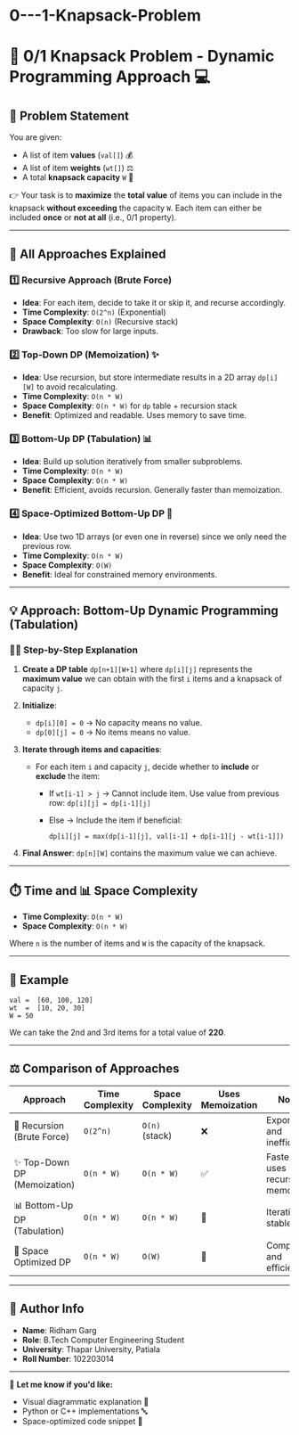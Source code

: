 # 0---1-Knapsack-Problem
# 🎒 0/1 Knapsack Problem - Dynamic Programming Approach 💻

## 📌 Problem Statement

You are given:

* A list of item **values** (`val[]`) 💰
* A list of item **weights** (`wt[]`) ⚖️
* A total **knapsack capacity** `W` 🎯

👉 Your task is to **maximize** the **total value** of items you can include in the knapsack **without exceeding** the capacity `W`.
Each item can either be included **once** or **not at all** (i.e., 0/1 property).

---

## 🧠 All Approaches Explained

### 1️⃣ Recursive Approach (Brute Force)

* **Idea**: For each item, decide to take it or skip it, and recurse accordingly.
* **Time Complexity**: `O(2^n)` (Exponential)
* **Space Complexity**: `O(n)` (Recursive stack)
* **Drawback**: Too slow for large inputs.

### 2️⃣ Top-Down DP (Memoization) ✨

* **Idea**: Use recursion, but store intermediate results in a 2D array `dp[i][W]` to avoid recalculating.
* **Time Complexity**: `O(n * W)`
* **Space Complexity**: `O(n * W)` for `dp` table + recursion stack
* **Benefit**: Optimized and readable. Uses memory to save time.

### 3️⃣ Bottom-Up DP (Tabulation) 📊

* **Idea**: Build up solution iteratively from smaller subproblems.
* **Time Complexity**: `O(n * W)`
* **Space Complexity**: `O(n * W)`
* **Benefit**: Efficient, avoids recursion. Generally faster than memoization.

### 4️⃣ Space-Optimized Bottom-Up DP 🔧

* **Idea**: Use two 1D arrays (or even one in reverse) since we only need the previous row.
* **Time Complexity**: `O(n * W)`
* **Space Complexity**: `O(W)`
* **Benefit**: Ideal for constrained memory environments.

---

## 💡 Approach: Bottom-Up Dynamic Programming (Tabulation)

### 🚶‍♂️ Step-by-Step Explanation

1. **Create a DP table** `dp[n+1][W+1]` where `dp[i][j]` represents the **maximum value** we can obtain with the first `i` items and a knapsack of capacity `j`.

2. **Initialize**:

   * `dp[i][0] = 0` → No capacity means no value.
   * `dp[0][j] = 0` → No items means no value.

3. **Iterate through items and capacities**:

   * For each item `i` and capacity `j`, decide whether to **include** or **exclude** the item:

     * If `wt[i-1] > j` → Cannot include item. Use value from previous row: `dp[i][j] = dp[i-1][j]`
     * Else → Include the item if beneficial:

       ```
       dp[i][j] = max(dp[i-1][j], val[i-1] + dp[i-1][j - wt[i-1]])
       ```

4. **Final Answer**: `dp[n][W]` contains the maximum value we can achieve.

---

## ⏱️ Time and 📊 Space Complexity

* **Time Complexity**: `O(n * W)`
* **Space Complexity**: `O(n * W)`

Where `n` is the number of items and `W` is the capacity of the knapsack.

---

## 🔢 Example

```text
val =  [60, 100, 120]
wt  =  [10, 20, 30]
W = 50
```

We can take the 2nd and 3rd items for a total value of **220**.

---

## ⚖️ Comparison of Approaches

| Approach                     | Time Complexity | Space Complexity | Uses Memoization | Notes                           |
| ---------------------------- | --------------- | ---------------- | ---------------- | ------------------------------- |
| 🔄 Recursion (Brute Force)   | `O(2^n)`        | `O(n)` (stack)   | ❌                | Exponential and inefficient     |
| ✨ Top-Down DP (Memoization)  | `O(n * W)`      | `O(n * W)`       | ✅                | Faster, uses recursion + memory |
| 📊 Bottom-Up DP (Tabulation) | `O(n * W)`      | `O(n * W)`       | 🚫               | Iterative, stable               |
| 🔧 Space Optimized DP        | `O(n * W)`      | `O(W)`           | 🚫               | Compact and efficient           |

---

## 👤 Author Info

* **Name**: Ridham Garg
* **Role**: B.Tech Computer Engineering Student
* **University**: Thapar University, Patiala
* **Roll Number**: 102203014

---

📄 **Let me know if you'd like:**

* Visual diagrammatic explanation 🎨
* Python or C++ implementations 🔤
* Space-optimized code snippet 💾
